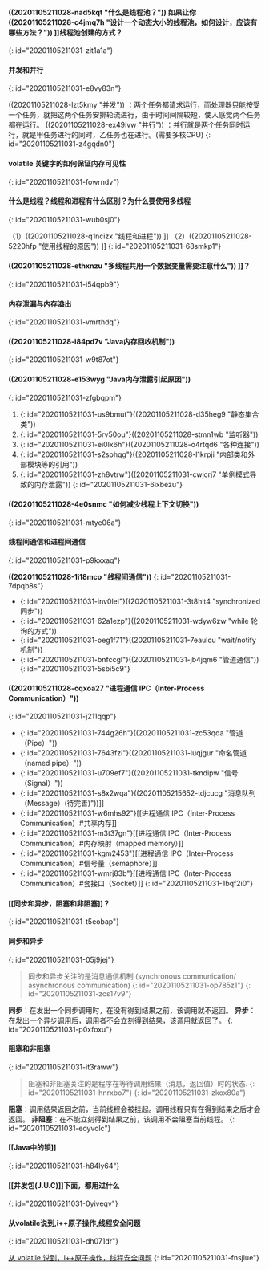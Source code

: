 #### ((20201105211028-nad5kqt "什么是线程池？")) 如果让你((20201105211028-c4jmq7h "设计一个动态大小的线程池，如何设计，应该有哪些方法？")) ]]线程池创建的方式？
{: id="20201105211031-zit1a1a"}

#### 并发和并行
{: id="20201105211031-e8vy83n"}

((20201105211028-lzt5kmy "并发")) ：两个任务都请求运行，而处理器只能按受一个任务，就把这两个任务安排轮流进行，由于时间间隔较短，使人感觉两个任务都在运行。
((20201105211028-ex49ivw "并行")) ：并行就是两个任务同时运行，就是甲任务进行的同时，乙任务也在进行。(需要多核CPU)
{: id="20201105211031-z4gqdn0"}

#### volatile 关键字的如何保证内存可见性
{: id="20201105211031-fowrndv"}

#### 什么是线程？线程和进程有什么区别？为什么要使用多线程
{: id="20201105211031-wub0sj0"}

（1）((20201105211028-q1ncizx "线程和进程")) ]]
（2）((20201105211028-5220hfp "使用线程的原因")) ]]
{: id="20201105211031-68smkp1"}

#### ((20201105211028-ethxnzu "多线程共用一个数据变量需要注意什么")) ]]？
{: id="20201105211031-i54qpb9"}

#### 内存泄漏与内存溢出
{: id="20201105211031-vmrthdq"}

#### ((20201105211028-i84pd7v "Java内存回收机制"))
{: id="20201105211031-w9t87ot"}

#### ((20201105211028-e153wyg "Java内存泄露引起原因"))
{: id="20201105211031-zfgbqpm"}

1. {: id="20201105211031-us9bmut"}((20201105211028-d35heg9 "静态集合类"))
2. {: id="20201105211031-5rv50ou"}((20201105211028-stmn1wb "监听器"))
3. {: id="20201105211031-ei0lx6h"}((20201105211028-o4rtqd6 "各种连接"))
4. {: id="20201105211031-s2sphqg"}((20201105211028-l1krpji "内部类和外部模块等的引用"))
5. {: id="20201105211031-zh8vtrw"}((20201105211031-cwjcrj7 "单例模式导致的内存泄露"))
{: id="20201105211031-6ixbezu"}

#### ((20201105211028-4e0snmc "如何减少线程上下文切换"))
{: id="20201105211031-mtye06a"}

#### 线程间通信和进程间通信
{: id="20201105211031-p9kxxaq"}

**((20201105211028-1i18mco "线程间通信"))**
{: id="20201105211031-7dpqb8s"}

- {: id="20201105211031-inv0lel"}((20201105211031-3t8hit4 "synchronized 同步"))
- {: id="20201105211031-62a1ezp"}((20201105211031-wdyw6zw "while 轮询的方式"))
- {: id="20201105211031-oeg1f71"}((20201105211031-7eaulcu "wait/notify 机制"))
- {: id="20201105211031-bnfccgl"}((20201105211031-jb4jqm6 "管道通信"))
{: id="20201105211031-5sbi5c9"}

#### ((20201105211028-cqxoa27 "进程通信 IPC（Inter-Process Communication）"))
{: id="20201105211031-j211qqp"}

- {: id="20201105211031-744g26h"}((20201105211031-zc53qda "管道（Pipe）"))
- {: id="20201105211031-7643fzi"}((20201105211031-luqjgur "命名管道（named pipe）"))
- {: id="20201105211031-u709ef7"}((20201105211031-tkndipw "信号（Signal）"))
- {: id="20201105211031-s8x2wqa"}((20201105215652-tdjcucg "消息队列（Message）(待完善)"))]]
- {: id="20201105211031-w6mhs92"}[[进程通信 IPC（Inter-Process Communication）#共享内存]]
- {: id="20201105211031-m3t37gn"}[[进程通信 IPC（Inter-Process Communication）#内存映射（mapped memory）]]
- {: id="20201105211031-kgm2453"}[[进程通信 IPC（Inter-Process Communication）#信号量（semaphore）]]
- {: id="20201105211031-wmrj83b"}[[进程通信 IPC（Inter-Process Communication）#套接口（Socket）]]
{: id="20201105211031-1bqf2i0"}

#### [[同步和异步，阻塞和非阻塞]]？
{: id="20201105211031-t5eobap"}

#### 同步和异步
{: id="20201105211031-05j9jej"}

> 同步和异步关注的是消息通信机制 (synchronous communication/ asynchronous communication)
> {: id="20201105211031-op785z1"}
{: id="20201105211031-zcs17v9"}

**同步**：在发出一个同步调用时，在没有得到结果之前，该调用就不返回。
**异步**：在发出一个异步调用后，调用者不会立刻得到结果，该调用就返回了。
{: id="20201105211031-p0xfoxu"}

#### 阻塞和非阻塞
{: id="20201105211031-it3raww"}

> 阻塞和非阻塞关注的是程序在等待调用结果（消息，返回值）时的状态.
> {: id="20201105211031-hnrxbo7"}
{: id="20201105211031-zkox80a"}

**阻塞**：调用结果返回之前，当前线程会被挂起。调用线程只有在得到结果之后才会返回。
**非阻塞**：在不能立刻得到结果之前，该调用不会阻塞当前线程。
{: id="20201105211031-eoyvolc"}

#### [[Java中的锁]]
{: id="20201105211031-h84ly64"}

#### [[并发包(J.U.C)]]下面，都用过什么
{: id="20201105211031-0yiveqv"}

#### 从volatile说到,i++原子操作,线程安全问题
{: id="20201105211031-dh071dr"}

[从 volatile 说到，i++原子操作，线程安全问题](https://blog.csdn.net/zbw18297786698/article/details/53420780)
{: id="20201105211031-fnsjlue"}
